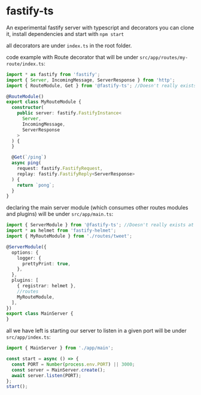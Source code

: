 # fastify-ts

An experimental fastify server with typescript and decorators
you can clone it, install dependencies and start with `npm start`

all decorators are under `index.ts` in the root folder.

code example with Route decorator that will be under `src/app/routes/my-route/index.ts`:
```typescript
import * as fastify from 'fastify';
import { Server, IncomingMessage, ServerResponse } from 'http';
import { RouteModule, Get } from '@fastify-ts'; //Doesn't really exists at npm

@RouteModule()
export class MyRouteModule {
  constructor(
    public server: fastify.FastifyInstance<
      Server,
      IncomingMessage,
      ServerResponse
    >
  ) {
  }

  @Get(`/ping`)
  async ping(
    request: fastify.FastifyRequest,
    replay: fastify.FastifyReply<ServerResponse>
  ) {
    return `pong`;
  }
}
```

declaring the main server module (which consumes other routes modules and plugins)
will be under `src/app/main.ts`:
```typescript
import { ServerModule } from '@fastify-ts'; //Doesn't really exists at npm;
import * as helmet from 'fastify-helmet';
import { MyRouteModule } from './routes/tweet';

@ServerModule({
  options: {
    logger: {
      prettyPrint: true,
    },
  },
  plugins: [
    { registrar: helmet },
    //routes
    MyRouteModule,
  ],
})
export class MainServer {
}
```

all we have left is starting our server to listen in a given port
will be under `src/app/index.ts`:
```typescript
import { MainServer } from './app/main';

const start = async () => {
  const PORT = Number(process.env.PORT) || 3000;
  const server = MainServer.create();
  await server.listen(PORT);
};
start();
```

